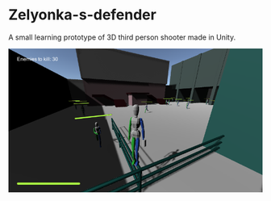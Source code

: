 # Zelyonka-s-defender
A small learning prototype of 3D third person shooter made in Unity. 

![](/Images/ZelyonkasScreen1.png)
